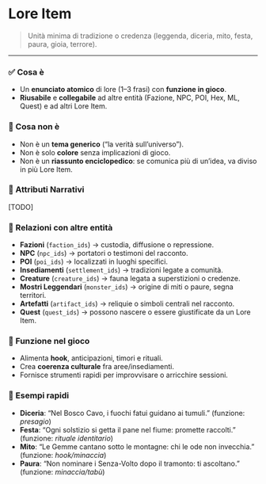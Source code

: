 # Lore Item

> Unità minima di tradizione o credenza (leggenda, diceria, mito, festa, paura, gioia, terrore).

---

### ✅ Cosa è

- Un **enunciato atomico** di lore (1–3 frasi) con **funzione in gioco**.
- **Riusabile** e **collegabile** ad altre entità (Fazione, NPC, POI, Hex, ML, Quest) e ad altri Lore Item.

### 🚫 Cosa non è

- Non è un **tema generico** (“la verità sull’universo”).
- Non è solo **colore** senza implicazioni di gioco.
- Non è un **riassunto enciclopedico**: se comunica più di un’idea, va diviso in più Lore Item.

### 🔑 Attributi Narrativi

[TODO]

### 🔗 Relazioni con altre entità

- **Fazioni** (`faction_ids`) → custodia, diffusione o repressione.
- **NPC** (`npc_ids`) → portatori o testimoni del racconto.
- **POI** (`poi_ids`) → localizzati in luoghi specifici.
- **Insediamenti** (`settlement_ids`) → tradizioni legate a comunità.
- **Creature** (`creature_ids`) → fauna legata a superstizioni o credenze.
- **Mostri Leggendari** (`monster_ids`) → origine di miti o paure, segna territori.
- **Artefatti** (`artifact_ids`) → reliquie o simboli centrali nel racconto.
- **Quest** (`quest_ids`) → possono nascere o essere giustificate da un Lore Item.

### 📌 Funzione nel gioco

- Alimenta **hook**, anticipazioni, timori e rituali.
- Crea **coerenza culturale** fra aree/insediamenti.
- Fornisce strumenti rapidi per improvvisare o arricchire sessioni.

### 🌰 Esempi rapidi

- **Diceria**: “Nel Bosco Cavo, i fuochi fatui guidano ai tumuli.” (funzione: *presagio*)
- **Festa**: “Ogni solstizio si getta il pane nel fiume: promette raccolti.” (funzione: *rituale identitario*)
- **Mito**: “Le Gemme cantano sotto le montagne: chi le ode non invecchia.” (funzione: *hook/minaccia*)
- **Paura**: “Non nominare i Senza-Volto dopo il tramonto: ti ascoltano.” (funzione: *minaccia/tabù*)
